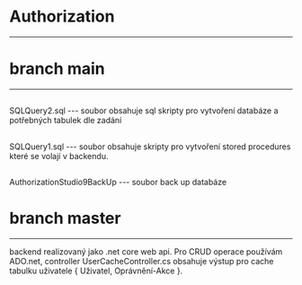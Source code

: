 # Authorization
------------------------------

# branch main
-------------
##
SQLQuery2.sql --- soubor obsahuje sql skripty pro vytvoření databáze a potřebných tabulek dle zadání
##
SQLQuery1.sql --- soubor obsahuje skripty pro vytvoření stored procedures které se volají v backendu.
##
AuthorizationStudio9BackUp --- soubor back up databáze

# branch master
-------------
backend realizovaný jako .net core web api. Pro CRUD operace používám ADO.net, controller UserCacheController.cs obsahuje výstup pro cache tabulku uživatele { Uživatel, Oprávnění-Akce }. 


